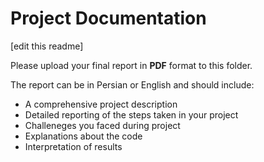 
# Project Documentation
[edit this readme]

Please upload your final report in **PDF** format to this folder.

The report can be in Persian or English and should include: 
- A comprehensive project description
- Detailed reporting of the steps taken in your project
- Challeneges you faced during project
- Explanations about the code
- Interpretation of results
